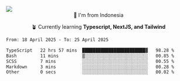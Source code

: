 
<img align = "center" src="https://readme-typing-svg.herokuapp.com?font=Fira+Code&size=25&pause=1000&color=00F713&center=true&vCenter=true&random=false&width=850&height=70&lines=Hi+There+%F0%9F%91%8B%2C+Im+Julian+Caesar;"/>
<br>

<div align = "center">
  📌 I'm from Indonesia
  
  🪴 Currently learning **Typescript, NextJS, and Tailwind**
</div>

<!--START_SECTION:waka-->

```txt
From: 18 April 2025 - To: 25 April 2025

TypeScript   22 hrs 57 mins  ████████████████████████▓   98.28 %
Bash         11 mins         ▒░░░░░░░░░░░░░░░░░░░░░░░░   00.85 %
SCSS         7 mins          ░░░░░░░░░░░░░░░░░░░░░░░░░   00.55 %
Markdown     3 mins          ░░░░░░░░░░░░░░░░░░░░░░░░░   00.28 %
Other        0 secs          ░░░░░░░░░░░░░░░░░░░░░░░░░   00.02 %
```

<!--END_SECTION:waka-->
